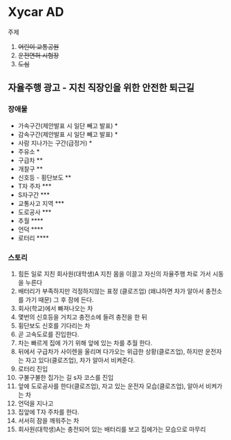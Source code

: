 <h1>Xycar AD</h1>
  
  주제
  1. ~~어린이 교통공원~~
  2. ~~운전면허 시험장~~
  3. ~~도심~~

  <h2>자율주행 광고 - 지친 직장인을 위한 안전한 퇴근길</h2>

  <h3>장애물</h3>
  <ul>
<li>가속구간(제안발표 시 일단 빼고 발표) *</li> 
<li>감속구간(제안발표 시 일단 빼고 발표) *</li>
<li>사람 지나가는 구간(급정거) *</li>
<li>주유소 *</li>
<li>구급차 **</li>
<li>개찰구 **</li>
<li>신호등 - 횡단보도 **</li>
<li>T자 주차 ***</li>
<li>S자구간 ***</li>
<li>교통사고 지역 ***</li>
<li>도로공사 ***</li>
<li>추월 ****</li>
<li>언덕 ****</li> 
<li>로터리 ****</li>
  </ul>
  
  <h3>스토리</h3>
  
  1. 힘든 일로 지친 회사원(대학생)A 지친 몸을 이끌고 자신의 자율주행 차로 가서 시동을 누른다
  2. 배터리가 부족하지만 걱정하지않는 표정 (클로즈업) (왜냐하면 차가 알아서 충전소를 가기 때문) 그 후 잠에 든다.
  3. 회사(학교)에서 빠져나오는 차
  4. 몇번의 신호등을 거치고 충전소에 들려 충전을 한 뒤
  5. 휭단보도 신호를 기다리는 차
  6. 곧 고속도로를 진입한다.
  7. 차는 빠르게 집에 가기 위해 앞에 있는 차를 추월 한다.
  8. 뒤에서 구급차가 사이렌을 울리며 다가오는 위급한 상황(클로즈업), 하지만 운전자는 자고 있다(클로즈업), 차가 알아서 비켜준다.
  9. 로터리 진입
  10. 구불구불한 집가는 길 s자 코스를 진입
  11. 앞에 도로공사를 한다(클로즈업), 자고 있는 운전자 모습(클로즈업), 알아서 비켜가는 차
  12. 언덕을 지나고
  13. 집앞에 T자 주차를 한다.
  14. 서서히 잠을 깨워주는 차 
  15. 회사원(대학생)A는 충전되어 있는 배터리를 보고 집에가는 모습으로 마무리
